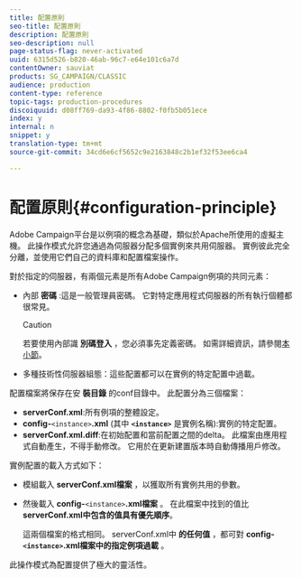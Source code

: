 ```yaml
---
title: 配置原則
seo-title: 配置原則
description: 配置原則
seo-description: null
page-status-flag: never-activated
uuid: 6315d526-b820-46ab-96c7-e64e101c6a7d
contentOwner: sauviat
products: SG_CAMPAIGN/CLASSIC
audience: production
content-type: reference
topic-tags: production-procedures
discoiquuid: d08ff769-da93-4f86-8802-f0fb5b051ece
index: y
internal: n
snippet: y
translation-type: tm+mt
source-git-commit: 34cd6e6cf5652c9e2163848c2b1ef32f53ee6ca4

---
```



# 配置原則{#configuration-principle}

Adobe Campaign平台是以例項的概念為基礎，類似於Apache所使用的虛擬主機。 此操作模式允許您通過為伺服器分配多個實例來共用伺服器。 實例彼此完全分離，並使用它們自己的資料庫和配置檔案操作。

對於指定的伺服器，有兩個元素是所有Adobe Campaign例項的共同元素：

* 內部 **密碼** :這是一般管理員密碼。 它對特定應用程式伺服器的所有執行個體都很常見。

   >[!CAUTION]
   >
   >若要使用內部識 **別碼登入** ，您必須事先定義密碼。 如需詳細資訊，請參閱[本小節](../../installation/using/campaign-server-configuration.md#internal-identifier)。

* 多種技術性伺服器組態：這些配置都可以在實例的特定配置中過載。

配置檔案將保存在安 **裝目錄** 的conf目錄中。 此配置分為三個檔案：

* **serverConf.xml**:所有例項的整體設定。
* **config-**`<instance>`**.xml** (其中 **`<instance>`** 是實例名稱):實例的特定配置。
* **serverConf.xml.diff**:在初始配置和當前配置之間的delta。 此檔案由應用程式自動產生，不得手動修改。 它用於在更新建置版本時自動傳播用戶修改。

實例配置的載入方式如下：

* 模組載入 **serverConf.xml檔案** ，以獲取所有實例共用的參數。
* 然後載入 **config-**`<instance>`**.xml檔案** 。 在此檔案中找到的值比 **serverConf.xml中包含的值具有優先順序**。

   這兩個檔案的格式相同。 serverConf.xml中 **的任何值** ，都可對 **config-`<instance>`.xml檔案中的指定例項過載** 。

此操作模式為配置提供了極大的靈活性。
